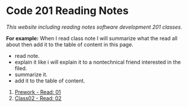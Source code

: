 # Code 201 Reading Notes
*This website including reading notes software development 201 classes.*

**For example:**
 When I read class note I will summarize what the read all about then add it to the table of content in this page.
   * read note.
   * explain it like i will explain it to a nontechnical friend interested in the filed.
   * summarize it.
   * add it to the table of content.

   
   1. [Prework - Read: 01](reading-note-1)
   2. [Class02 - Read: 02](class-02.md)
